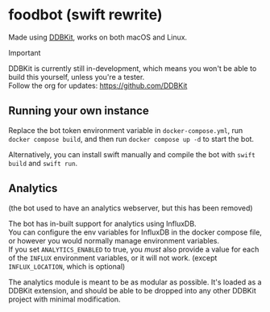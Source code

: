 # foodbot (swift rewrite)
Made using [DDBKit](https://ddbkit.llsc12.me/), works on both macOS and Linux.
> [!IMPORTANT]
> DDBKit is currently still in-development, which means you won't be able to build this yourself, unless you're a tester.\
> Follow the org for updates: https://github.com/DDBKit

## Running your own instance
Replace the bot token environment variable in `docker-compose.yml`, run `docker compose build`, and then run `docker compose up -d` to start the bot.

Alternatively, you can install swift manually and compile the bot with `swift build` and `swift run`.

## Analytics
(the bot used to have an analytics webserver, but this has been removed)

The bot has in-built support for analytics using InfluxDB.\
You can configure the env variables for InfluxDB in the docker compose file, or however you would normally manage environment variables.\
If you set `ANALYTICS_ENABLED` to true, you *must* also provide a value for each of the `INFLUX` environment variables, or it will not work. (except `INFLUX_LOCATION`, which is optional)

The analytics module is meant to be as modular as possible. It's loaded as a DDBKit extension, and should be able to be dropped into any other DDBKit project with minimal modification.
